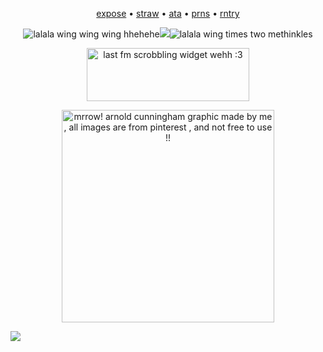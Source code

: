 <p align="center"><a href="https://docs.google.com/document/d/1PZBPPCn5mdzmKCY0bvNtKniAR_rKWLjFJCnQf0ii8yg/edit?tab=t.0">expose</a> • <a href="https://4lung.straw.page/cw">straw</a> • <a href="https://greenbean.atabook.org">ata</a> • <a href="https://pronouns.cc/@funfettimix">prns</a> • <a href="https://rentry.co/greenbean">rntry</a><p align="center">
    
<p align="center"><img src="https://watermelon.crd.co/assets/images/gallery01/450da4a9.gif?v=bc28efca" title="lalala wing wing wing hhehehe"><img src="https://komarev.com/ghpvc/?username=greenbeanX3-username&color=F1BC78&style=plastic&label=ꉂ(˵˃+ᗜ+˂˵)+𓆩♡𓆪+──★+˙📜+!!+++++++++++++++++&abreviated=true"><img src="https://watermelon.crd.co/assets/images/gallery01/904808c8.gif?v=bc28efca" title="lalala wing times two methinkles"><p align="center">

<p align="center"><img src="https://lastfm.dedomil.workers.dev/greenbeanx3?dark&spin&rainbow" title="last fm scrobbling widget wehh :3" width="260" height="85><p align="center">

<p align="center"><a target="_blank"><img src="https://github.com/user-attachments/assets/c090718f-43cc-4481-b53d-38c53820f801" alt="mrrow! arnold cunningham graphic made by me , all images are from pinterest , and not free to use !!" title="arnold cunningham graphic .ᐟ gif was made by me , all art credit to pinterest , NOT FREE TO USE .ᐟ :3" width="340" height="340"><p align="center">

![](https://hit.yhype.me/github/profile?account_id=196847782)

